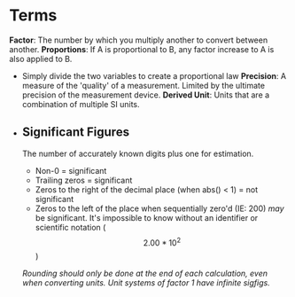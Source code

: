 # Terms
**Factor**: The number by which you multiply another to convert between another.
**Proportions**: If A is proportional to B, any factor increase to A is also applied to B.
* Simply divide the two variables to create a proportional law
**Precision**: A measure of the 'quality' of a measurement. Limited by the ultimate precision of the measurement device.
**Derived Unit**: Units that are a combination of multiple SI units.
- ## Significant Figures
  The number of accurately known digits plus one for estimation.
  * Non-0 = significant
  * Trailing zeros = significant
  * Zeros to the right of the decimal place (when abs() < 1) = not significant
  * Zeros to the left of the place when sequentially zero'd (IE: 200) *may* be significant. It's impossible to know without an identifier or scientific notation ($$2.00 * 10^2$$)
  
  *Rounding should only be done at the end of each calculation, even when converting units.*
  *Unit systems of factor 1 have infinite sigfigs.*